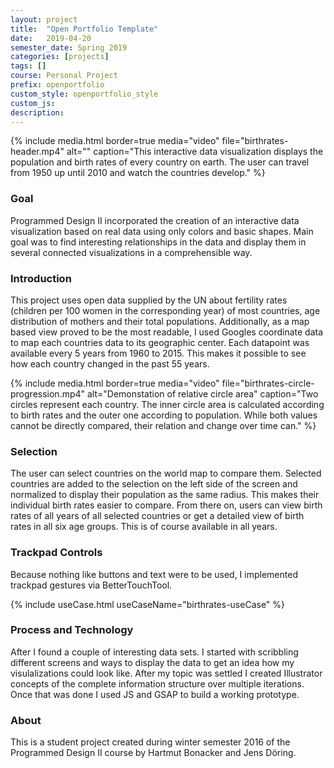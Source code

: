 ```yaml
---
layout: project
title:  "Open Portfolio Template"
date:   2019-04-20
semester_date: Spring 2019
categories: [projects]
tags: []
course: Personal Project
prefix: openportfolio
custom_style: openportfolio_style
custom_js:
description: 
---
```


{% include media.html 
    border=true
    media="video"
    file="birthrates-header.mp4" 
    alt="" 
    caption="This interactive data visualization displays the population and birth rates of every country on earth. The user can travel from 1950 up until 2010 and watch the countries develop." %}

### Goal
Programmed Design II incorporated the creation of an interactive data visualization based on real data using only colors and basic shapes. Main goal was to find interesting relationships in the data and display them in several connected visualizations in a comprehensible way.

### Introduction
This project uses open data supplied by the UN about fertility rates (children per 100 women in the corresponding year) of most countries, age distribution of mothers and their total populations. Additionally, as a map based view proved to be the most readable, I used Googles coordinate data to map each countries data to its geographic center. Each datapoint was available every 5 years from 1960 to 2015. This makes it possible to see how each country changed in the past 55 years.

{% include media.html 
    border=true
    media="video"
    file="birthrates-circle-progression.mp4" 
    alt="Demonstation of relative circle area" 
    caption="Two circles represent each country. The inner circle area is calculated according to birth rates and the outer one according to population. While both values cannot be directly compared, their relation and change over time can." %}

### Selection
The user can select countries on the world map to compare them. Selected countries are added to the selection on the left side of the screen and normalized to display their population as the same radius. This makes their individual birth rates easier to compare. From there on, users can view birth rates of all years of all selected countries or get a detailed view of birth rates in all six age groups. This is of course available in all years.

### Trackpad Controls
Because nothing like buttons and text were to be used, I implemented trackpad gestures via BetterTouchTool.

{% include useCase.html useCaseName="birthrates-useCase" %}

### Process and Technology

After I found a couple of interesting data sets. I started with scribbling different screens and ways to display the data to get an idea how my visulalizations could look like. After my topic was settled I created Illustrator concepts of the complete information structure over multiple iterations. Once that was done I used JS and GSAP to build a working prototype.

### About 

This is a student project created during winter semester 2016 of the Programmed Design II course by Hartmut Bonacker and Jens Döring.